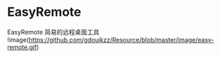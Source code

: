 # EasyRemote
EasyRemote 简易的远程桌面工具
!image(https://github.com/gdoujkzz/Resource/blob/master/image/easy-remote.gif)
